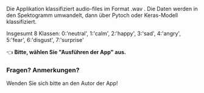 Die Applikation klassifiziert audio-files im Format .wav . Die Daten werden in den Spektogramm umwandelt, dann über Pytoch oder Keras-Modell klassifiziert.

Insgesumt 8 Klassen: 0:'neutral', 1:'calm', 2:'happy', 3:'sad', 4:'angry', 5:'fear', 6:'disgust', 7:'surprise'

👈 **Bitte, wählen Sie "Ausführen der App" aus.**

### Fragen? Anmerkungen?

Wenden Sie sich bitte an den Autor der App!

